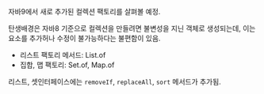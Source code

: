 자바9에서 새로 추가된 컬렉션 팩토리를 살펴볼 예정.

탄생배경은 자바8 기준으로 컬렉션을 만들려면 불변성을 지닌 객체로 생성되는데, 이는 요소를 추가허나 수정이 불가능하다는 불편함이 있음.

- 리스트 팩토리 메서드: List.of
- 집합, 맵 팩토리: Set.of, Map.of

리스트, 셋인터페이스에는 `removeIf`, `replaceAll`, `sort` 메서드가 추가됨. 